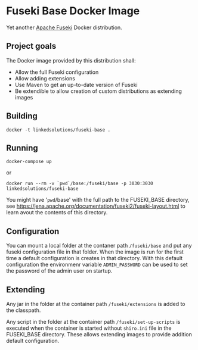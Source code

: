 # Fuseki Base Docker Image

Yet another [Apache Fuseki](http://jena.apache.org/documentation/fuseki2/index.html) Docker distribution.

## Project goals

The Docker image provided by this distribution shall:

 * Allow the full Fuseki configuration
 * Allow adding extensions
 * Use Maven to get an up-to-date version of Fuseki
 * Be extendible to allow creation of custom distributions as extending images

 ## Building

    docker -t linkedsolutions/fuseki-base . 

## Running 

    docker-compose up

or 

    docker run --rm -v `pwd`/base:/fuseki/base -p 3030:3030 linkedsolutions/fuseki-base

You might have '`pwd`/base' with the full path to the FUSEKI_BASE directory, see 
https://jena.apache.org/documentation/fuseki2/fuseki-layout.html to learn avout the contents of this directory.

## Configuration

You can mount a local folder at the contaner path `/fuseki/base` and put any fuseki configuration file in that folder. When the image is run for the first time a default configuration is creates in that directory. With this default configuration the 
environmenr variable `ADMIN_PASSWORD` can be used to set the password of the admin user
on startup.

## Extending

Any jar in the folder at the container path `/fuseki/extensions` is added to the classpath.

Any script in the folder at the container path `/fuseki/set-up-scripts` is executed when the container is started without `shiro.ini` file in the FUSEKI_BASE directory. These allows extending images to provide addition default configuration.
